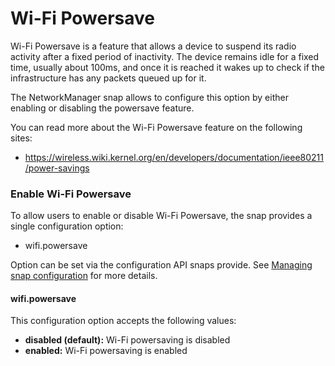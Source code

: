 # Wi-Fi Powersave

Wi-Fi Powersave is a feature that allows a device to suspend its radio activity after a fixed period of inactivity. The device remains idle for a fixed time, usually about 100ms, and once it is reached it wakes up to check if the infrastructure has any packets queued up for it.

The NetworkManager snap allows to configure this option by either enabling or disabling the powersave feature.

You can read more about the Wi-Fi Powersave feature on the following sites:

* https://wireless.wiki.kernel.org/en/developers/documentation/ieee80211/power-savings

### Enable Wi-Fi Powersave

To allow users to enable or disable Wi-Fi Powersave, the snap provides a single configuration option:

* wifi.powersave

Option can be set via the configuration API snaps provide. See [Managing snap configuration](https://snapcraft.io/docs/configuration-in-snaps) for more details.

#### wifi.powersave

This configuration option accepts the following values:

* **disabled (default):**  Wi-Fi powersaving is disabled
* **enabled:**  Wi-Fi powersaving is enabled

